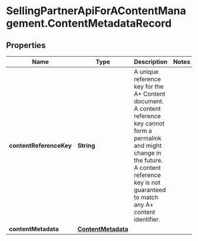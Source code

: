# SellingPartnerApiForAContentManagement.ContentMetadataRecord

## Properties

Name | Type | Description | Notes
------------ | ------------- | ------------- | -------------
**contentReferenceKey** | **String** | A unique reference key for the A+ Content document. A content reference key cannot form a permalink and might change in the future. A content reference key is not guaranteed to match any A+ content identifier. | 
**contentMetadata** | [**ContentMetadata**](ContentMetadata.md) |  | 


